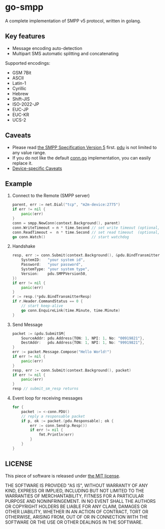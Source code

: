 # go-smpp

A complete implementation of SMPP v5 protocol, written in golang.

## Key features

- Message encoding auto-detection
- Multipart SMS automatic splitting and concatenating

Supported encodings:

- GSM 7Bit
- ASCII
- Latin-1
- Cyrillic
- Hebrew
- Shift-JIS
- ISO-2022-JP
- EUC-JP
- EUC-KR
- UCS-2

## Caveats

- Please read [the SMPP Specification Version 5](docs/SMPP_v5.pdf) first. [pdu](pdu) is not limited to any value range.
- If you do not like the default [conn.go](conn.go) implementation, you can easily replace it.
- [Device-specific Caveats](docs/device-specific-caveats.md)

## Example

1. Connect to the Remote (SMPP server)

    ```go
    parent, err := net.Dial("tcp", "m2m-device:2775")
    if err != nil {
        panic(err)
    }
    conn = smpp.NewConn(context.Background(), parent)
    conn.WriteTimeout = n * time.Second // set write timeout (optional, default 15 minutes)
    conn.ReadTimeout =  n * time.Second // set read timeout  (optional, default 15 minutes)
    go conn.Watch()                     // start watchdog
    ```

2. Handshake

    ```go
    resp, err := conn.Submit(context.Background(), &pdu.BindTransmitter{
        SystemID:   "your system id",
        Password:   "your password",
        SystemType: "your system type",
        Version:    pdu.SMPPVersion50,
    })
    if err != nil {
        panic(err)
    }
    r := resp.(*pdu.BindTransmitterResp)
    if r.Header.CommandStatus == 0 {
        // start keep-alive
        go conn.EnquireLink(time.Minute, time.Minute)
    }
    ```

3. Send Message

    ```go
    packet := &pdu.SubmitSM{
        SourceAddr: pdu.Address{TON: 1, NPI: 1, No: "00919821"},
        DestAddr:   pdu.Address{TON: 1, NPI: 1, No: "99919821"},
    }
    err := packet.Message.Compose("Hello World!")
    if err != nil {
        panic(err)
    }
    resp, err := conn.Submit(context.Background(), packet)
    if err != nil {
        panic(err)
    }
    resp // submit_sm_resp returns
    ```

4. Event loop for receiving messages

    ```go
    for {
        packet := <-conn.PDU()
        // reply a responsable packet
        if p, ok := packet.(pdu.Responsable); ok {
            err := conn.Send(p.Resp())
            if err != nil {
                fmt.Println(err)
            }
        }
    }
    ```

## LICENSE

This piece of software is released under [the MIT license](LICENSE).

THE SOFTWARE IS PROVIDED "AS IS", WITHOUT WARRANTY OF ANY KIND, EXPRESS OR IMPLIED, INCLUDING BUT NOT LIMITED TO THE WARRANTIES OF MERCHANTABILITY, FITNESS FOR A PARTICULAR PURPOSE AND NONINFRINGEMENT. IN NO EVENT SHALL THE AUTHORS OR COPYRIGHT HOLDERS BE LIABLE FOR ANY CLAIM, DAMAGES OR OTHER LIABILITY, WHETHER IN AN ACTION OF CONTRACT, TORT OR OTHERWISE, ARISING FROM, OUT OF OR IN CONNECTION WITH THE SOFTWARE OR THE USE OR OTHER DEALINGS IN THE SOFTWARE.
